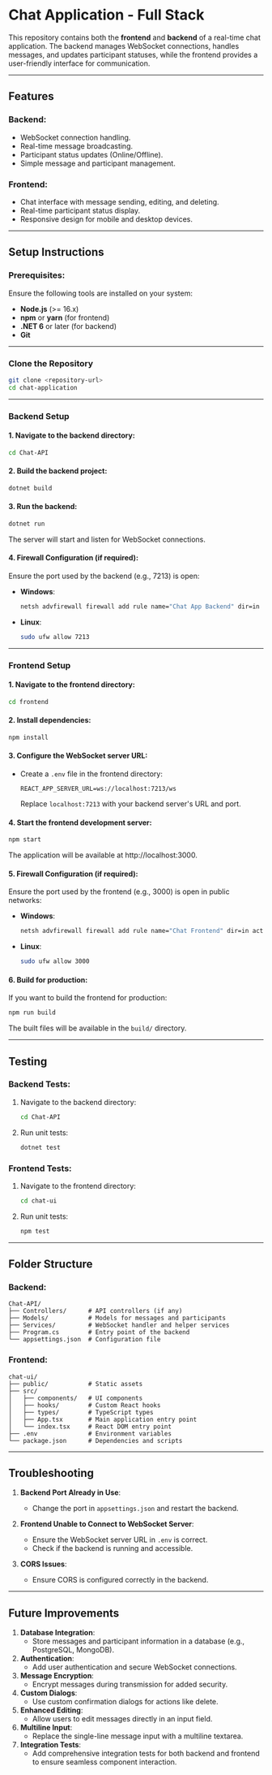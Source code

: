 # Chat Application - Full Stack

This repository contains both the **frontend** and **backend** of a real-time chat application. The backend manages WebSocket connections, handles messages, and updates participant statuses, while the frontend provides a user-friendly interface for communication.

---

## **Features**

### Backend:

- WebSocket connection handling.
- Real-time message broadcasting.
- Participant status updates (Online/Offline).
- Simple message and participant management.

### Frontend:

- Chat interface with message sending, editing, and deleting.
- Real-time participant status display.
- Responsive design for mobile and desktop devices.

---

## **Setup Instructions**

### Prerequisites:

Ensure the following tools are installed on your system:

- **Node.js** (>= 16.x)
- **npm** or **yarn** (for frontend)
- **.NET 6** or later (for backend)
- **Git**

---

### **Clone the Repository**

```bash
git clone <repository-url>
cd chat-application
```

---

### **Backend Setup**

#### 1. Navigate to the backend directory:

```bash
cd Chat-API
```

#### 2. Build the backend project:

```bash
dotnet build
```

#### 3. Run the backend:

```bash
dotnet run
```

The server will start and listen for WebSocket connections.

#### 4. Firewall Configuration (if required):

Ensure the port used by the backend (e.g., 7213) is open:

- **Windows**:

  ```bash
  netsh advfirewall firewall add rule name="Chat App Backend" dir=in action=allow protocol=TCP localport=7213
  ```

- **Linux**:

  ```bash
  sudo ufw allow 7213
  ```

---

### **Frontend Setup**

#### 1. Navigate to the frontend directory:

```bash
cd frontend
```

#### 2. Install dependencies:

```bash
npm install
```

#### 3. Configure the WebSocket server URL:

- Create a `.env` file in the frontend directory:

  ```env
  REACT_APP_SERVER_URL=ws://localhost:7213/ws
  ```

  Replace `localhost:7213` with your backend server's URL and port.

#### 4. Start the frontend development server:

```bash
npm start
```

The application will be available at http://localhost:3000.

#### 5. Firewall Configuration (if required):

Ensure the port used by the frontend (e.g., 3000) is open in public networks:

- **Windows**:

  ```bash
  netsh advfirewall firewall add rule name="Chat Frontend" dir=in action=allow protocol=TCP localport=3000
  ```

- **Linux**:

  ```bash
  sudo ufw allow 3000
  ```

#### 6. Build for production:

If you want to build the frontend for production:

```bash
npm run build
```

The built files will be available in the `build/` directory.

---

## **Testing**

### Backend Tests:

1. Navigate to the backend directory:

   ```bash
   cd Chat-API
   ```

2. Run unit tests:

   ```bash
   dotnet test
   ```
### Frontend Tests:

1. Navigate to the frontend directory:

   ```bash
   cd chat-ui
   ```

2. Run unit tests:

   ```bash
   npm test
   ```

---

## **Folder Structure**

### Backend:

```plaintext
Chat-API/
├── Controllers/      # API controllers (if any)
├── Models/           # Models for messages and participants
├── Services/         # WebSocket handler and helper services
├── Program.cs        # Entry point of the backend
└── appsettings.json  # Configuration file
```

### Frontend:

```plaintext
chat-ui/
├── public/           # Static assets
├── src/
│   ├── components/   # UI components
│   ├── hooks/        # Custom React hooks
│   ├── types/        # TypeScript types
│   ├── App.tsx       # Main application entry point
│   └── index.tsx     # React DOM entry point
├── .env              # Environment variables
└── package.json      # Dependencies and scripts
```

---

## **Troubleshooting**

1. **Backend Port Already in Use**:

   - Change the port in `appsettings.json` and restart the backend.

2. **Frontend Unable to Connect to WebSocket Server**:

   - Ensure the WebSocket server URL in `.env` is correct.
   - Check if the backend is running and accessible.

3. **CORS Issues**:

   - Ensure CORS is configured correctly in the backend.

---

## **Future Improvements**

1. **Database Integration**:
   - Store messages and participant information in a database (e.g., PostgreSQL, MongoDB).
2. **Authentication**:
   - Add user authentication and secure WebSocket connections.
3. **Message Encryption**:
   - Encrypt messages during transmission for added security.
4. **Custom Dialogs**:
   - Use custom confirmation dialogs for actions like delete.
5. **Enhanced Editing**:
   - Allow users to edit messages directly in an input field.
6. **Multiline Input**:
   - Replace the single-line message input with a multiline textarea.
7. **Integration Tests**:
   - Add comprehensive integration tests for both backend and frontend to ensure seamless component interaction.

